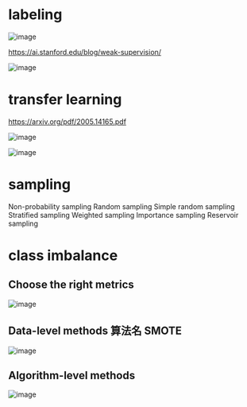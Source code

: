 
# labeling

![image](https://github.com/spevenhe/Study/assets/42630862/9233406e-95c1-47e4-83d3-e73c623cb7f2)

https://ai.stanford.edu/blog/weak-supervision/

![image](https://github.com/spevenhe/Study/assets/42630862/3b1adf43-518f-4dbc-9ad5-6bf0cc4477c5)


# transfer learning
https://arxiv.org/pdf/2005.14165.pdf

![image](https://github.com/spevenhe/Study/assets/42630862/83567b7f-9f9e-440f-a6c4-5cce4249e700)

![image](https://github.com/spevenhe/Study/assets/42630862/81a1e6da-8aa4-4801-a962-fbef16dca573)

# sampling 

Non-probability sampling
Random sampling
Simple random sampling
Stratified sampling
Weighted sampling
Importance sampling
Reservoir sampling

# class imbalance

## Choose the right metrics
![image](https://github.com/spevenhe/Study/assets/42630862/863ca1bd-dc76-4a9d-95a6-148c89460eac)

## Data-level methods  算法名 SMOTE
![image](https://github.com/spevenhe/Study/assets/42630862/e7a72122-3d75-4f67-b61c-cb3770587d9c)


## Algorithm-level methods
![image](https://github.com/spevenhe/Study/assets/42630862/7ba83541-39b0-4213-b5ff-64aab4203d30)

